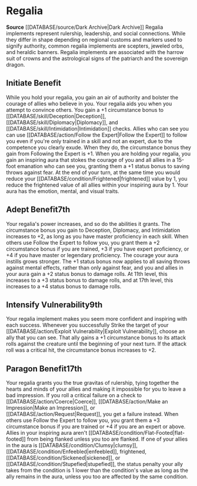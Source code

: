 ﻿---
id: '6'
name: Regalia
rarity: Common
rus_type_level: null
source: '[[DATABASE/source/Dark Archive|Dark Archive]]'
trait: null
type: Thaumaturge Implement

---
# Regalia

**Source** [[DATABASE/source/Dark Archive|Dark Archive]]
Regalia implements represent rulership, leadership, and social connections. While they differ in shape depending on regional customs and markers used to signify authority, common regalia implements are scepters, jeweled orbs, and heraldic banners. Regalia implements are associated with the harrow suit of crowns and the astrological signs of the patriarch and the sovereign dragon.

## Initiate Benefit

While you hold your regalia, you gain an air of authority and bolster the courage of allies who believe in you. Your regalia aids you when you attempt to convince others. You gain a +1 circumstance bonus to [[DATABASE/skill/Deception|Deception]], [[DATABASE/skill/Diplomacy|Diplomacy]], and [[DATABASE/skill/Intimidation|Intimidation]] checks. Allies who can see you can use [[DATABASE/action/Follow the Expert|Follow the Expert]] to follow you even if you're only trained in a skill and not an expert, due to the competence you clearly exude. When they do, the circumstance bonus they gain from Following the Expert is +1.
 When you are holding your regalia, you gain an inspiring aura that stokes the courage of you and all allies in a 15-foot emanation who can see you, granting them a +1 status bonus to saving throws against fear. At the end of your turn, at the same time you would reduce your [[DATABASE/condition/Frightened|frightened]] value by 1, you reduce the frightened value of all allies within your inspiring aura by 1. Your aura has the emotion, mental, and visual traits.

## Adept Benefit<span class="item-type">7th</span>

Your regalia's power increases, and so do the abilities it grants. The circumstance bonus you gain to Deception, Diplomacy, and Intimidation increases to +2, as long as you have master proficiency in each skill. When others use Follow the Expert to follow you, you grant them a +2 circumstance bonus if you are trained, +3 if you have expert proficiency, or +4 if you have master or legendary proficiency.
 The courage your aura instills grows stronger. The +1 status bonus now applies to all saving throws against mental effects, rather than only against fear, and you and allies in your aura gain a +2 status bonus to damage rolls. At 11th level, this increases to a +3 status bonus to damage rolls, and at 17th level, this increases to a +4 status bonus to damage rolls.

## Intensify Vulnerability<span class="item-type">9th</span>

Your regalia implement makes you seem more confident and inspiring with each success. Whenever you successfully Strike the target of your [[DATABASE/action/Exploit Vulnerability|Exploit Vulnerability]], choose an ally that you can see. That ally gains a +1 circumstance bonus to its attack rolls against the creature until the beginning of your next turn. If the attack roll was a critical hit, the circumstance bonus increases to +2.

## Paragon Benefit<span class="item-type">17th</span>

Your regalia grants you the true gravitas of rulership, tying together the hearts and minds of your allies and making it impossible for you to leave a bad impression. If you roll a critical failure on a check to [[DATABASE/action/Coerce|Coerce]], [[DATABASE/action/Make an Impression|Make an Impression]], or [[DATABASE/action/Request|Request]], you get a failure instead. When others use Follow the Expert to follow you, you grant them a +3 circumstance bonus if you are trained or +4 if you are an expert or above.
 Allies in your inspiring aura aren't [[DATABASE/condition/Flat-Footed|flat-footed]] from being flanked unless you too are flanked. If one of your allies in the aura is [[DATABASE/condition/Clumsy|clumsy]], [[DATABASE/condition/Enfeebled|enfeebled]], frightened, [[DATABASE/condition/Sickened|sickened]], or [[DATABASE/condition/Stupefied|stupefied]], the status penalty your ally takes from the condition is 1 lower than the condition's value as long as the ally remains in the aura, unless you too are affected by the same condition.